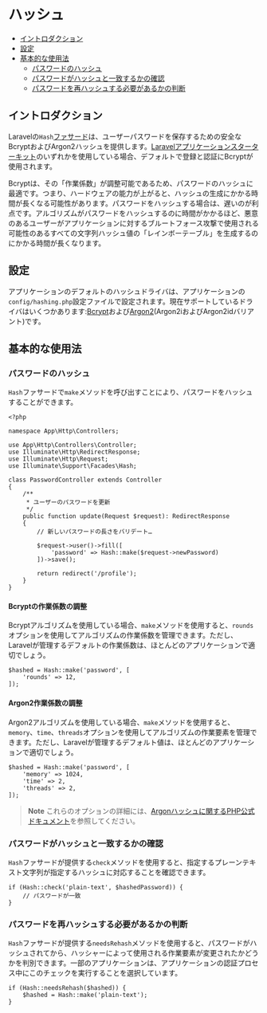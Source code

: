 # ハッシュ

- [イントロダクション](#introduction)
- [設定](#configuration)
- [基本的な使用法](#basic-usage)
    - [パスワードのハッシュ](#hashing-passwords)
    - [パスワードがハッシュと一致するかの確認](#verifying-that-a-password-matches-a-hash)
    - [パスワードを再ハッシュする必要があるかの判断](#determining-if-a-password-needs-to-be-rehashed)

<a name="introduction"></a>
## イントロダクション

Laravelの`Hash`[ファサード](/docs/{{version}}/facades)は、ユーザーパスワードを保存するための安全なBcryptおよびArgon2ハッシュを提供します。[Laravelアプリケーションスターターキット](/docs/{{version}}/starter-kits)のいずれかを使用している場合、デフォルトで登録と認証にBcryptが使用されます。

Bcryptは、その「作業係数」が調整可能であるため、パスワードのハッシュに最適です。つまり、ハードウェアの能力が上がると、ハッシュの生成にかかる時間が長くなる可能性があります。パスワードをハッシュする場合は、遅いのが利点です。アルゴリズムがパスワードをハッシュするのに時間がかかるほど、悪意のあるユーザーがアプリケーションに対するブルートフォース攻撃で使用される可能性のあるすべての文字列ハッシュ値の「レインボーテーブル」を生成するのにかかる時間が長くなります。

<a name="configuration"></a>
## 設定

アプリケーションのデフォルトのハッシュドライバは、アプリケーションの`config/hashing.php`設定ファイルで設定されます。現在サポートしているドライバはいくつかあります:[Bcrypt](https://en.wikipedia.org/wiki/Bcrypt)および[Argon2](https://en.wikipedia.org/wiki/Argon2)(Argon2iおよびArgon2idバリアント)です。

<a name="basic-usage"></a>
## 基本的な使用法

<a name="hashing-passwords"></a>
### パスワードのハッシュ

`Hash`ファサードで`make`メソッドを呼び出すことにより、パスワードをハッシュすることができます。

    <?php

    namespace App\Http\Controllers;

    use App\Http\Controllers\Controller;
    use Illuminate\Http\RedirectResponse;
    use Illuminate\Http\Request;
    use Illuminate\Support\Facades\Hash;

    class PasswordController extends Controller
    {
        /**
         * ユーザーのパスワードを更新
         */
        public function update(Request $request): RedirectResponse
        {
            // 新しいパスワードの長さをバリデート…

            $request->user()->fill([
                'password' => Hash::make($request->newPassword)
            ])->save();

            return redirect('/profile');
        }
    }

<a name="adjusting-the-bcrypt-work-factor"></a>
#### Bcryptの作業係数の調整

Bcryptアルゴリズムを使用している場合、`make`メソッドを使用すると、`rounds`オプションを使用してアルゴリズムの作業係数を管理できます。ただし、Laravelが管理するデフォルトの作業係数は、ほとんどのアプリケーションで適切でしょう。

    $hashed = Hash::make('password', [
        'rounds' => 12,
    ]);

<a name="adjusting-the-argon2-work-factor"></a>
#### Argon2作業係数の調整

Argon2アルゴリズムを使用している場合、`make`メソッドを使用すると、`memory`、`time`、`threads`オプションを使用してアルゴリズムの作業要素を管理できます。ただし、Laravelが管理するデフォルト値は、ほとんどのアプリケーションで適切でしょう。

    $hashed = Hash::make('password', [
        'memory' => 1024,
        'time' => 2,
        'threads' => 2,
    ]);

> **Note**
> これらのオプションの詳細には、[Argonハッシュに関するPHP公式ドキュメント](https://secure.php.net/manual/en/function.password-hash.php)を参照してください。

<a name="verifying-that-a-password-matches-a-hash"></a>
### パスワードがハッシュと一致するかの確認

`Hash`ファサードが提供する`check`メソッドを使用すると、指定するプレーンテキスト文字列が指定するハッシュに対応することを確認できます。

    if (Hash::check('plain-text', $hashedPassword)) {
        // パスワードが一致
    }

<a name="determining-if-a-password-needs-to-be-rehashed"></a>
### パスワードを再ハッシュする必要があるかの判断

`Hash`ファサードが提供する`needsRehash`メソッドを使用すると、パスワードがハッシュされてから、ハッシャーによって使用される作業要素が変更されたかどうかを判別できます。一部のアプリケーションは、アプリケーションの認証プロセス中にこのチェックを実行することを選択しています。

    if (Hash::needsRehash($hashed)) {
        $hashed = Hash::make('plain-text');
    }
